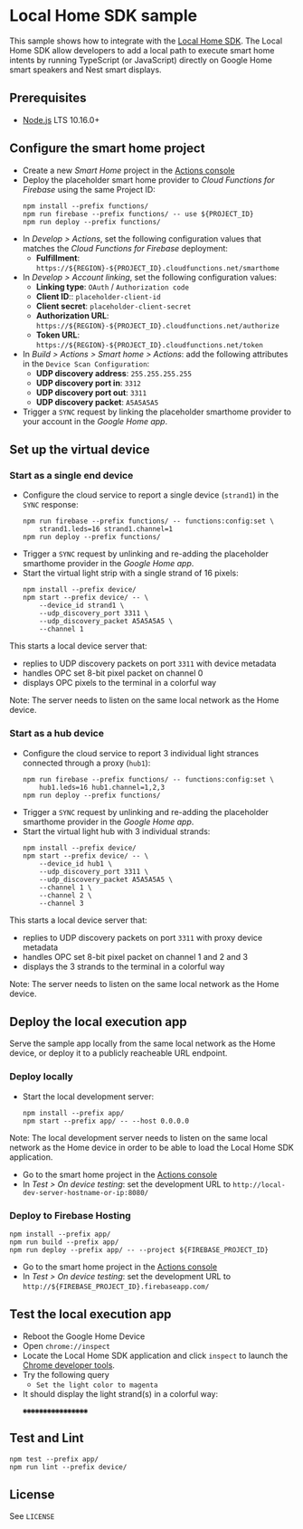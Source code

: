 # Local Home SDK sample

This sample shows how to integrate with the
[Local Home SDK](https://developers.google.com/assistant/smarthome/concepts/local).
The Local Home SDK allow developers to add a local path to execute smart home
intents by running TypeScript (or JavaScript) directly on Google Home smart speakers
and Nest smart displays.

## Prerequisites

- [Node.js](https://nodejs.org/) LTS 10.16.0+

## Configure the smart home project

- Create a new *Smart Home* project in the [Actions console](https://console.actions.google.com/)
- Deploy the placeholder smart home provider to *Cloud Functions for Firebase*
  using the same Project ID:
  ```
  npm install --prefix functions/
  npm run firebase --prefix functions/ -- use ${PROJECT_ID}
  npm run deploy --prefix functions/
  ```
- In *Develop > Actions*, set the following configuration values that matches the
  *Cloud Functions for Firebase* deployment:
  - **Fulfillment**: `https://${REGION}-${PROJECT_ID}.cloudfunctions.net/smarthome`
- In *Develop > Account linking*,  set the following configuration values:
  - **Linking type**: `OAuth` / `Authorization code`
  - **Client ID**:: `placeholder-client-id`
  - **Client secret**: `placeholder-client-secret`
  - **Authorization URL**: `https://${REGION}-${PROJECT_ID}.cloudfunctions.net/authorize`
  - **Token URL**: `https://${REGION}-${PROJECT_ID}.cloudfunctions.net/token`
- In *Build > Actions > Smart home > Actions*: add the following attributes in
  the `Device Scan Configuration`:
  - **UDP discovery address**: `255.255.255.255`
  - **UDP discovery port in**: `3312`
  - **UDP discovery port out**: `3311`
  - **UDP discovery packet**: `A5A5A5A5`
- Trigger a `SYNC` request by linking the placeholder smarthome provider to your
  account in the *Google Home app*.

## Set up the virtual device

### Start as a single end device

- Configure the cloud service to report a single device (`strand1`) in the
  `SYNC` response:
  ```
  npm run firebase --prefix functions/ -- functions:config:set \
      strand1.leds=16 strand1.channel=1
  npm run deploy --prefix functions/
  ```
- Trigger a `SYNC` request by unlinking and re-adding the placeholder smarthome
  provider in the *Google Home app*.
- Start the virtual light strip with a single strand of 16 pixels:
  ```
  npm install --prefix device/
  npm start --prefix device/ -- \
      --device_id strand1 \
      --udp_discovery_port 3311 \
      --udp_discovery_packet A5A5A5A5 \
      --channel 1
  ```

This starts a local device server that:
- replies to UDP discovery packets on port `3311` with device metadata
- handles OPC set 8-bit pixel packet on channel 0
- displays OPC pixels to the terminal in a colorful way

Note: The server needs to listen on the same local network as the Home device.

### Start as a hub device

- Configure the cloud service to report 3 individual light strances connected
  through a proxy (`hub1`):
  ```
  npm run firebase --prefix functions/ -- functions:config:set \
      hub1.leds=16 hub1.channel=1,2,3
  npm run deploy --prefix functions/
  ```
- Trigger a `SYNC` request by unlinking and re-adding the placeholder smarthome
  provider in the *Google Home app*.
- Start the virtual light hub with 3 individual strands:
  ```
  npm install --prefix device/
  npm start --prefix device/ -- \
      --device_id hub1 \
      --udp_discovery_port 3311 \
      --udp_discovery_packet A5A5A5A5 \
      --channel 1 \
      --channel 2 \
      --channel 3
  ```

This starts a local device server that:
- replies to UDP discovery packets on port `3311` with proxy device metadata
- handles OPC set 8-bit pixel packet on channel 1 and 2 and 3
- displays the 3 strands to the terminal in a colorful way

Note: The server needs to listen on the same local network as the Home device.

## Deploy the local execution app

Serve the sample app locally from the same local network as the Home device,
or deploy it to a publicly reacheable URL endpoint.

### Deploy locally

- Start the local development server:
  ```
  npm install --prefix app/
  npm start --prefix app/ -- --host 0.0.0.0
  ```
Note: The local development server needs to listen on the same local network as
the Home device in order to be able to load the Local Home SDK application.
- Go to the smart home project in the [Actions console](https://console.actions.google.com/)
- In *Test > On device testing*: set the development URL to
  `http://local-dev-server-hostname-or-ip:8080/`

### Deploy to Firebase Hosting
```
npm install --prefix app/
npm run build --prefix app/
npm run deploy --prefix app/ -- --project ${FIREBASE_PROJECT_ID}
```
- Go to the smart home project in the [Actions console](https://console.actions.google.com/)
- In *Test > On device testing*: set the development URL to
  `http://${FIREBASE_PROJECT_ID}.firebaseapp.com/`

## Test the local execution app

- Reboot the Google Home Device
- Open `chrome://inspect`
- Locate the Local Home SDK application and click `inspect` to launch the
  [Chrome developer tools](https://developers.google.com/web/tools/chrome-devtools/).
- Try the following query
  - `Set the light color to magenta`
- It should display the light strand(s) in a colorful way:
  ```
  ◉◉◉◉◉◉◉◉◉◉◉◉◉◉◉◉
  ```

## Test and Lint
```
npm test --prefix app/
npm run lint --prefix device/
```

## License
See `LICENSE`
